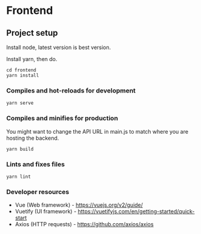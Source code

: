 # Frontend

## Project setup
Install node, latest version is best version.

Install yarn, then do.
```
cd frontend
yarn install
```

### Compiles and hot-reloads for development
```
yarn serve
```

### Compiles and minifies for production
You might want to change the API URL in main.js to match where you are hosting the backend.
```
yarn build
```

### Lints and fixes files
```
yarn lint
```

### Developer resources
* Vue (Web framework) - https://vuejs.org/v2/guide/
* Vuetify (UI framework) - https://vuetifyjs.com/en/getting-started/quick-start
* Axios (HTTP requests) - https://github.com/axios/axios
